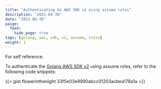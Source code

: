 ```yaml
---
title: "Authenticating Go AWS SDK v2 using assume roles"
description: "2021-04-30"
date: "2021-04-30"
paige:
  feed:
    hide_page: true
tags: [golang, aws, sdk, v2, assume, roles]
weight: 1
---
```


For self reference:

To authenticate the [Golang AWS SDK v2](https://github.com/aws/aws-sdk-go-v2) using assume roles, refer to the following code snippets:

{{< gist flowerinthenight 33f5e03e9990abcc01203acbea178a1a >}}

<br>
